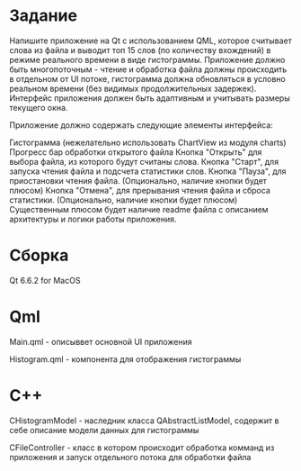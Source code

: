 # Задание
Напишите приложение на Qt с использованием QML, которое считывает слова из файла и выводит топ 15 слов (по количеству вхождений) в режиме реального времени в виде гистограммы. Приложение должно быть многопоточным - чтение и обработка файла должны происходить в отдельном от UI потоке, гистограмма должна обновляться в условно реальном времени (без видимых продолжительных задержек). Интерфейс приложения должен быть адаптивным и учитывать размеры текущего окна.

Приложение должно содержать следующие элементы интерфейса:

Гистограмма (нежелательно использовать ChartView из модуля charts)
Прогресс бар обработки открытого файла
Кнопка "Открыть" для выбора файла, из которого будут считаны слова.
Кнопка "Старт", для запуска чтения файла и подсчета статистики слов.
Кнопка "Пауза", для приостановки чтения файла. (Опционально, наличие кнопки будет плюсом)
Кнопка "Отмена", для прерывания чтения файла и сброса статистики. (Опционально, наличие кнопки будет плюсом)
Существенным плюсом будет наличие readme файла с описанием архитектуры и логики работы приложения.

# Сборка
Qt 6.6.2 for MacOS

# Qml
Main.qml - описыввет основной UI приложения

Histogram.qml - компонента для отображения гистограммы

# С++
CHistogramModel - наследник класса QAbstractListModel, содержит в себе описание модели данных для гистограммы

CFileController - класс в котором происходит обработка комманд из приложения и запуск отдельного потока для обработки файла
